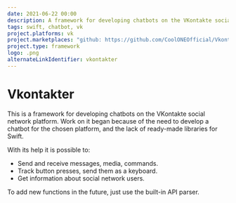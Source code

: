 ```yaml
---
date: 2021-06-22 00:00
description: A framework for developing chatbots on the VKontakte social network platform in Swift. Written on the basis of [Telegrammer] framework(https://github.com/givip/Telegrammer).
tags: swift, chatbot, vk
project.platforms: vk
project.marketplaces: "github: https://github.com/CoolONEOfficial/Vkontakter"
project.type: framework
logo: .png
alternateLinkIdentifier: vkontakter
---
```

# Vkontakter

This is a framework for developing chatbots on the VKontakte social network platform. Work on it began because of the need to develop a chatbot for the chosen platform, and the lack of ready-made libraries for Swift.

With its help it is possible to:  
- Send and receive messages, media, commands.
- Track button presses, send them as a keyboard.
- Get information about social network users.

To add new functions in the future, just use the built-in API parser.
